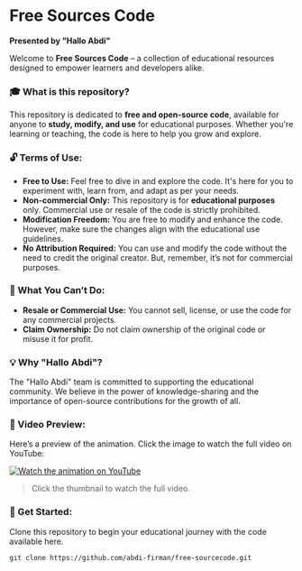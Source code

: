 # Free Sources Code
**Presented by "Hallo Abdi"**

Welcome to **Free Sources Code** – a collection of educational resources designed to empower learners and developers alike.

### 🎓 What is this repository?
This repository is dedicated to **free and open-source code**, available for anyone to **study, modify, and use** for educational purposes. Whether you're learning or teaching, the code is here to help you grow and explore.

### 🔓 Terms of Use:
- **Free to Use:** Feel free to dive in and explore the code. It's here for you to experiment with, learn from, and adapt as per your needs.
- **Non-commercial Only:** This repository is for **educational purposes** only. Commercial use or resale of the code is strictly prohibited.
- **Modification Freedom:** You are free to modify and enhance the code. However, make sure the changes align with the educational use guidelines.
- **No Attribution Required:** You can use and modify the code without the need to credit the original creator. But, remember, it’s not for commercial purposes.

### 🚫 What You Can’t Do:
- **Resale or Commercial Use:** You cannot sell, license, or use the code for any commercial projects.
- **Claim Ownership:** Do not claim ownership of the original code or misuse it for profit.

### 💡 Why "Hallo Abdi"?
The "Hallo Abdi" team is committed to supporting the educational community. We believe in the power of knowledge-sharing and the importance of open-source contributions for the growth of all.

### 🎥 Video Preview:
Here’s a preview of the animation. Click the image to watch the full video on YouTube:

[![Watch the animation on YouTube](https://img.youtube.com/vi/R8lHaEZYpCU/0.jpg)](https://www.youtube.com/watch?v=R8lHaEZYpCU)

> Click the thumbnail to watch the full video.

### 🔧 Get Started:
Clone this repository to begin your educational journey with the code available here.

```bash
git clone https://github.com/abdi-firman/free-sourcecode.git
